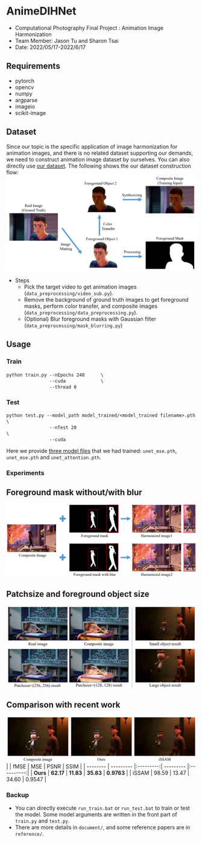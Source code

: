# AnimeDIHNet
- Computational Photography Final Project : Animation Image Harmonization 
- Team Member: Jason Tu and Sharon Tsai
- Date: 2022/05/17-2022/6/17

## Requirements
- pytorch
- opencv
- numpy
- argparse
- imageio
- scikit-image

## Dataset
Since our topic is the specific application of image harmonization for animation images, and there is no related dataset supporting our demands, we need to construct animation image dataset by ourselves. You can also directly use [our dataset][1]. The following shows the our dataset construction flow:
![image0](experiment/image_for_readme/dataset_construction.png)
- Steps
    - Pick the target video to get animation images (`data_preprocessing/video_sub.py`).
    - Remove the background of ground truth images to get foreground masks, perform color transfer, and composite images (`data_preprocessing/data_preprocessing.py`).
    - (Optional) Blur foreground masks with Gaussian filter (`data_preprocessing/mask_blurring.py`)

## Usage
### Train
```
python train.py --nEpochs 240      \
                --cuda             \ 
                --thread 0
```
### Test
```
python test.py --model_path model_trained/<model_trained filename>.pth  \
                --nTest 20                                              \
                --cuda
```
Here we provide [three model files][2] that we had trained: `unet_mse.pth`, `unet_mse.pth` and `unet_attention.pth`.

### Experiments
## Foreground mask without/with blur
![image1](experiment/image_for_readme/experiment1.png)

## Patchsize and foreground object size
![image1](experiment/image_for_readme/experiment2.png)

## Comparison with recent work
![image1](experiment/image_for_readme/experiment3.png)
|          | fMSE      |    MSE    | PSNR      |    SSIM    |
| -------- | --------- |:---------:| --------- |:----------:|
| **Ours** | **62.17** | **11.83** | **35.83** | **0.9763** |
| iSSAM    | 98.59     |   13.47   | 34.60     |   0.9547   |

### Backup
- You can directly execute `run_train.bat` or `run_test.bat` to train or test the model. Some model arguments are written in the front part of `train.py` and `test.py`.
- There are more details in `document/`, and some reference papers are in `reference/`.

[1]:kkk
[2]:d